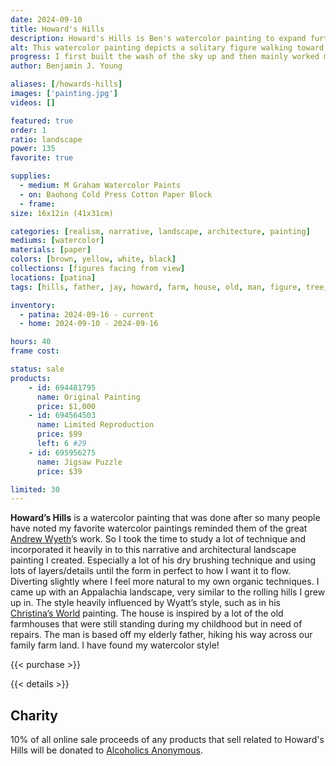 ```yaml
---
date: 2024-09-10
title: Howard's Hills
description: Howard's Hills is Ben's watercolor painting to expand further in Andrew Wyeth's style and technique.
alt: This watercolor painting depicts a solitary figure walking toward a rustic white farmhouse, set against a backdrop of rolling hills and bare trees under a soft, muted sky.
progress: I first built the wash of the sky up and then mainly worked my way down the painting. Covering the house and man in masking liquid to later paint for a more detailed focus and to stand out against the rest of the flow of the brush strokes. This painting easily has thousands of layers added to it and working on it spanned over several months. You can easily see all hundreds of brush strokes as you closely look in to the tree. Lots of lifting used in key areas to help shape the values and balance of the scene. I tried to use dry brushing as much as possible in this painting, on the top most layers. Sometimes later going over and blending the hard dried edges where I didn't feel it was fit to the style's atmosphere.
author: Benjamin J. Young

aliases: [/howards-hills]
images: ['painting.jpg']
videos: []

featured: true
order: 1
ratio: landscape
power: 135
favorite: true

supplies:
  - medium: M Graham Watercolor Paints
  - on: Baohong Cold Press Cotton Paper Block
  - frame: 
size: 16x12in (41x31cm)

categories: [realism, narrative, landscape, architecture, painting]
mediums: [watercolor]
materials: [paper]
colors: [brown, yellow, white, black]
collections: [figures facing from view]
locations: [patina]
tags: [hills, father, jay, howard, farm, house, old, man, figure, tree, muted, countryside, building, outdoors, autumn, solitary, rustic, farmhouse, east sparta, ohio]

inventory:
  - patina: 2024-09-16 - current
  - home: 2024-09-10 - 2024-09-16

hours: 40
frame cost: 

status: sale
products:
    - id: 694481795
      name: Original Painting
      price: $1,000
    - id: 694564503
      name: Limited Reproduction
      price: $99
      left: 6 #29
    - id: 695956275
      name: Jigsaw Puzzle
      price: $39

limited: 30
---
```


**Howard’s Hills** is a watercolor painting that was done after so many people have noted my favorite watercolor paintings reminded them of the great [Andrew Wyeth](https://en.wikipedia.org/wiki/Andrew_Wyeth)’s work. So I took the time to study a lot of technique and incorporated it heavily in to this narrative and architectural landscape painting I created. Especially a lot of his dry brushing technique and using lots of layers/details until the form in perfect to how I want it to flow. Diverting slightly where I feel more natural to my own organic techniques. I came up with an Appalachia landscape, very similar to the rolling hills I grew up in. The style heavily influenced by Wyatt’s style, such as in his [Christina’s World](https://www.moma.org/collection/works/78455) painting. The house is inspired by a lot of the old farmhouses that were still standing during my childhood but in need of repairs. The man is based off my elderly father, hiking his way across our family farm land. I have found my watercolor style!

{{< purchase >}}

{{< details >}}

## Charity ##

10% of all online sale proceeds of any products that sell related to Howard's Hills will be donated to [Alcoholics Anonymous](https://www.aa.org).